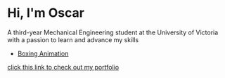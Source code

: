 # Hi, I'm Oscar 

A third-year Mechanical Engineering student at the University of Victoria with a passion to learn and advance my skills

- [Boxing Animation](./boxing-animation/)

[click this link to check out my portfolio](https://oscaroregan.github.io/portfolio)

